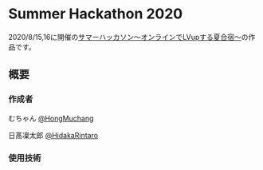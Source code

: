 # Summer Hackathon 2020

2020/8/15,16に開催の[サマーハッカソン〜オンラインでLVupする夏合宿〜](https://tech-study-group.connpass.com/event/181146/)の作品です。

## 概要

### 作成者

むちゃん [@HongMuchang](https://github.com/HongMuchang)

日髙凜太郎 [@HidakaRintaro](https://github.com/HidakaRintaro)

### 使用技術

